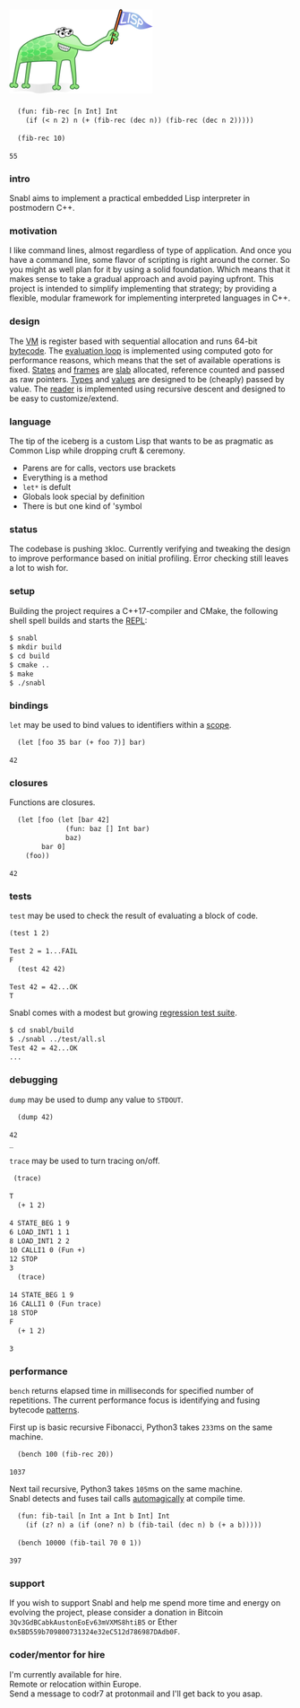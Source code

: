 ## ![Lisp Mascot](lisp.png?raw=true)

```
  (fun: fib-rec [n Int] Int
    (if (< n 2) n (+ (fib-rec (dec n)) (fib-rec (dec n 2)))))
    
  (fib-rec 10)

55
```

### intro
Snabl aims to implement a practical embedded Lisp interpreter in postmodern C++.

### motivation
I like command lines, almost regardless of type of application. And once you have a command line, some flavor of scripting is right around the corner. So you might as well plan for it by using a solid foundation. Which means that it makes sense to take a gradual approach and avoid paying upfront. This project is intended to simplify implementing that strategy; by providing a flexible, modular framework for implementing interpreted languages in C++.

### design
The [VM](https://github.com/codr7/snabl/blob/main/src/snabl/m.hpp) is register based with sequential allocation and runs 64-bit [bytecode](https://github.com/codr7/snabl/blob/main/src/snabl/op.hpp). The [evaluation loop](https://github.com/codr7/snabl/blob/main/src/snabl/m.hpp) is implemented using computed goto for performance reasons, which means that the set of available operations is fixed. [States](https://github.com/codr7/snabl/blob/main/src/snabl/state.hpp) and [frames](https://github.com/codr7/snabl/blob/main/src/snabl/frame.hpp) are [slab](https://github.com/codr7/snabl/blob/main/src/snabl/frame.hpp) allocated, reference counted and passed as raw pointers. [Types](https://github.com/codr7/snabl/tree/main/src/snabl/types) and [values](https://github.com/codr7/snabl/blob/main/src/snabl/val.hpp) are designed to be (cheaply) passed by value. The [reader](https://github.com/codr7/snabl/blob/main/src/snabl/reader.hpp) is implemented using recursive descent and designed to be easy to customize/extend.

### language
The tip of the iceberg is a custom Lisp that wants to be as pragmatic as Common Lisp while dropping cruft & ceremony.

- Parens are for calls, vectors use brackets
- Everything is a method
- `let*` is defult
- Globals look special by definition
- There is but one kind of 'symbol

### status
The codebase is pushing `3`kloc. Currently verifying and tweaking the design to improve performance based on initial profiling. Error checking still leaves a lot to wish for.

### setup
Building the project requires a C++17-compiler and CMake, the following shell spell builds and starts the [REPL](https://github.com/codr7/snabl/blob/main/src/snabl/repl.cpp):

```
$ snabl
$ mkdir build
$ cd build
$ cmake ..
$ make
$ ./snabl
```

### bindings
`let` may be used to bind values to identifiers within a [scope](https://github.com/codr7/snabl/blob/main/src/snabl/scope.hpp).

```
  (let [foo 35 bar (+ foo 7)] bar)

42
```

### closures
Functions are closures.

```
  (let [foo (let [bar 42]
              (fun: baz [] Int bar)
              baz)
        bar 0]
    (foo))

42
```

### tests
`test` may be used to check the result of evaluating a block of code.

```
(test 1 2)

Test 2 = 1...FAIL
F
  (test 42 42)

Test 42 = 42...OK
T
```

Snabl comes with a modest but growing [regression test suite](https://github.com/codr7/snabl/blob/main/test/all.sl).

```
$ cd snabl/build
$ ./snabl ../test/all.sl
Test 42 = 42...OK
...
```

### debugging
`dump` may be used to dump any value to `STDOUT`.

```
  (dump 42)

42
_
```

`trace` may be used to turn tracing on/off.

```
 (trace)

T
  (+ 1 2)

4 STATE_BEG 1 9
6 LOAD_INT1 1 1
8 LOAD_INT1 2 2
10 CALLI1 0 (Fun +)
12 STOP
3
  (trace)

14 STATE_BEG 1 9
16 CALLI1 0 (Fun trace)
18 STOP
F
  (+ 1 2)

3
```

### performance
`bench` returns elapsed time in milliseconds for specified number of repetitions. The current performance focus is identifying and fusing bytecode [patterns](https://github.com/codr7/snabl/tree/main/src/snabl/fuses).

First up is basic recursive Fibonacci, Python3 takes `233`ms on the same machine.

```
  (bench 100 (fib-rec 20))

1037
```

Next tail recursive, Python3 takes `105`ms on the same machine.<br/>
Snabl detects and fuses tail calls [automagically](https://github.com/codr7/snabl/blob/main/src/snabl/fuses/tail_call.cpp) at compile time.

```
  (fun: fib-tail [n Int a Int b Int] Int
    (if (z? n) a (if (one? n) b (fib-tail (dec n) b (+ a b)))))

  (bench 10000 (fib-tail 70 0 1))
  
397
```

### support
If you wish to support Snabl and help me spend more time and energy on evolving the project, please consider a donation in Bitcoin `3Qv3GdBCabkAustonEoEv63mVXMS8htiB5` or Ether `0x5BD559b709800731324e32eC512d786987DAdb0F`.

### coder/mentor for hire
I'm currently available for hire.<br/>
Remote or relocation within Europe.<br/>
Send a message to codr7 at protonmail and I'll get back to you asap.